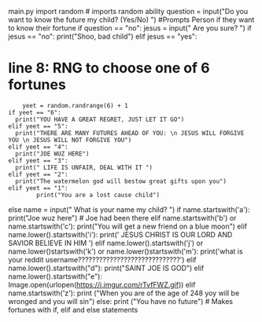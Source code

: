 main.py
import random # imports random ability
question = input("Do you want to know the future my child? (Yes/No) ")
#Prompts Person if they want to know their fortune
if question == "no":
	jesus = input(" Are you sure? ") 
	if jesus == "no":
		print("Shoo, bad child")
	elif jesus == "yes": 
  # line 8: RNG to choose one of 6 fortunes    
		yeet = random.randrange(6) + 1
    if yeet == "6":
      print("YOU HAVE A GREAT REGRET, JUST LET IT GO")
    elif yeet == "5":
      print("THERE ARE MANY FUTURES AHEAD OF YOU: \n JESUS WILL FORGIVE YOU \n JESUS WILL NOT FORGIVE YOU")
    elif yeet == "4":
      print("JOE WUZ HERE")
    elif yeet == "3":
      print(" LIFE IS UNFAIR, DEAL WITH IT ")
    elif yeet == "2":
      print("The watermelon god will bestow great gifts upon you")
	elif yeet == "1":
			print("You are a lost cause child")
else
	name = input(" What is your name my child? ")
	if name.startswith('a'):
		print("Joe wuz here") 
    # Joe had been there
	elif name.startswith('b') or name.startswith('c'):
    print("You will get a new friend on a blue moon")
	elif name.lower().startswith('i'):
		print(' JESUS CHRIST IS OUR LORD AND SAVIOR BELIEVE IN HIM ')
	elif name.lower().startswith('j') or name.lower()startswith('k') or name.lower()startswith('m'):
		print('what is your reddit username?????????????????????????????')
  	elif name.lower().startswith("d"):
    	print("SAINT JOE IS GOD")
  	elif name.lower().startswith("e"):
    	Image.open(urlopen(https://i.imgur.com/rTvfFWZ.gif))
	elif name.startswith('z'):
		print ("When you are of the age of 248 yoy will be wronged and you will sin")
	else:
		print ("You have no future")
	# Makes fortunes with if, elif and else statements

